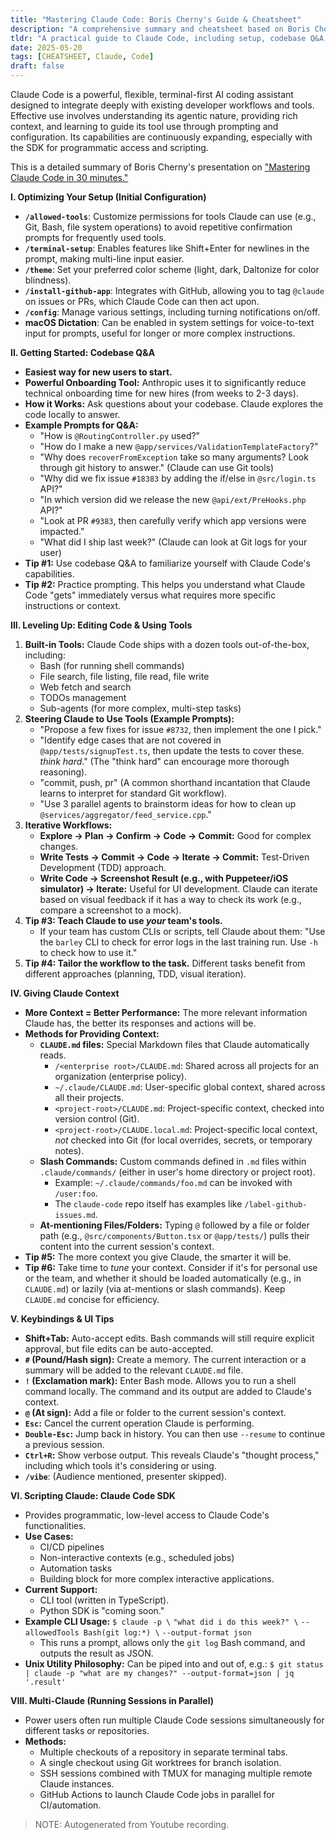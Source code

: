 ```yaml
---
title: "Mastering Claude Code: Boris Cherny's Guide & Cheatsheet"
description: "A comprehensive summary and cheatsheet based on Boris Cherny's presentation on mastering Claude Code, covering setup, workflows, tool usage, context management, scripting, and advanced tips."
tldr: "A practical guide to Claude Code, including setup, codebase Q&A, tool usage, context best practices, scripting, and power user tips, distilled from Boris Cherny's talk."
date: 2025-05-20
tags: [CHEATSHEET, Claude, Code]
draft: false
---
```


Claude Code is a powerful, flexible, terminal-first AI coding assistant designed to integrate deeply with existing developer workflows and tools. Effective use involves understanding its agentic nature, providing rich context, and learning to guide its tool use through prompting and configuration. Its capabilities are continuously expanding, especially with the SDK for programmatic access and scripting.

This is a detailed summary of Boris Cherny's presentation on ["Mastering Claude Code in 30 minutes."](https://www.youtube.com/watch?v=6eBSHbLKuN0)

**I. Optimizing Your Setup (Initial Configuration)**

*   **`/allowed-tools`**: Customize permissions for tools Claude can use (e.g., Git, Bash, file system operations) to avoid repetitive confirmation prompts for frequently used tools.
*   **`/terminal-setup`**: Enables features like Shift+Enter for newlines in the prompt, making multi-line input easier.
*   **`/theme`**: Set your preferred color scheme (light, dark, Daltonize for color blindness).
*   **`/install-github-app`**: Integrates with GitHub, allowing you to tag `@claude` on issues or PRs, which Claude Code can then act upon.
*   **`/config`**: Manage various settings, including turning notifications on/off.
*   **macOS Dictation**: Can be enabled in system settings for voice-to-text input for prompts, useful for longer or more complex instructions.

**II. Getting Started: Codebase Q&A**

*   **Easiest way for new users to start.**
*   **Powerful Onboarding Tool:** Anthropic uses it to significantly reduce technical onboarding time for new hires (from weeks to 2-3 days).
*   **How it Works:** Ask questions about your codebase. Claude explores the code locally to answer.
*   **Example Prompts for Q&A:**
    *   "How is `@RoutingController.py` used?"
    *   "How do I make a new `@app/services/ValidationTemplateFactory`?"
    *   "Why does `recoverFromException` take so many arguments? Look through git history to answer." (Claude can use Git tools)
    *   "Why did we fix issue `#18383` by adding the if/else in `@src/login.ts` API?"
    *   "In which version did we release the new `@api/ext/PreHooks.php` API?"
    *   "Look at PR `#9383`, then carefully verify which app versions were impacted."
    *   "What did I ship last week?" (Claude can look at Git logs for your user)
*   **Tip #1:** Use codebase Q&A to familiarize yourself with Claude Code's capabilities.
*   **Tip #2:** Practice prompting. This helps you understand what Claude Code "gets" immediately versus what requires more specific instructions or context.

**III. Leveling Up: Editing Code & Using Tools**

1.  **Built-in Tools:** Claude Code ships with a dozen tools out-of-the-box, including:
    *   Bash (for running shell commands)
    *   File search, file listing, file read, file write
    *   Web fetch and search
    *   TODOs management
    *   Sub-agents (for more complex, multi-step tasks)
2.  **Steering Claude to Use Tools (Example Prompts):**
    *   "Propose a few fixes for issue `#8732`, then implement the one I pick."
    *   "Identify edge cases that are not covered in `@app/tests/signupTest.ts`, then update the tests to cover these. *think hard*." (The "think hard" can encourage more thorough reasoning).
    *   "commit, push, pr" (A common shorthand incantation that Claude learns to interpret for standard Git workflow).
    *   "Use 3 parallel agents to brainstorm ideas for how to clean up `@services/aggregator/feed_service.cpp`."
3.  **Iterative Workflows:**
    *   **Explore -> Plan -> Confirm -> Code -> Commit:** Good for complex changes.
    *   **Write Tests -> Commit -> Code -> Iterate -> Commit:** Test-Driven Development (TDD) approach.
    *   **Write Code -> Screenshot Result (e.g., with Puppeteer/iOS simulator) -> Iterate:** Useful for UI development. Claude can iterate based on visual feedback if it has a way to check its work (e.g., compare a screenshot to a mock).
4.  **Tip #3: Teach Claude to use *your* team's tools.**
    *   If your team has custom CLIs or scripts, tell Claude about them: "Use the `barley` CLI to check for error logs in the last training run. Use `-h` to check how to use it."
5.  **Tip #4: Tailor the workflow to the task.** Different tasks benefit from different approaches (planning, TDD, visual iteration).

**IV. Giving Claude Context**

*   **More Context = Better Performance:** The more relevant information Claude has, the better its responses and actions will be.
*   **Methods for Providing Context:**
    *   **`CLAUDE.md` files:** Special Markdown files that Claude automatically reads.
        *   `/<enterprise root>/CLAUDE.md`: Shared across all projects for an organization (enterprise policy).
        *   `~/.claude/CLAUDE.md`: User-specific global context, shared across all their projects.
        *   `<project-root>/CLAUDE.md`: Project-specific context, checked into version control (Git).
        *   `<project-root>/CLAUDE.local.md`: Project-specific local context, *not* checked into Git (for local overrides, secrets, or temporary notes).
    *   **Slash Commands:** Custom commands defined in `.md` files within `.claude/commands/` (either in user's home directory or project root).
        *   Example: `~/.claude/commands/foo.md` can be invoked with `/user:foo`.
        *   The `claude-code` repo itself has examples like `/label-github-issues.md`.
    *   **At-mentioning Files/Folders:** Typing `@` followed by a file or folder path (e.g., `@src/components/Button.tsx` or `@app/tests/`) pulls their content into the current session's context.
*   **Tip #5:** The more context you give Claude, the smarter it will be.
*   **Tip #6:** Take time to *tune* your context. Consider if it's for personal use or the team, and whether it should be loaded automatically (e.g., in `CLAUDE.md`) or lazily (via at-mentions or slash commands). Keep `CLAUDE.md` concise for efficiency.

**V. Keybindings & UI Tips**

*   **Shift+Tab:** Auto-accept edits. Bash commands will still require explicit approval, but file edits can be auto-accepted.
*   **`#` (Pound/Hash sign):** Create a memory. The current interaction or a summary will be added to the relevant `CLAUDE.md` file.
*   **`!` (Exclamation mark):** Enter Bash mode. Allows you to run a shell command locally. The command and its output are added to Claude's context.
*   **`@` (At sign):** Add a file or folder to the current session's context.
*   **`Esc`:** Cancel the current operation Claude is performing.
*   **`Double-Esc`:** Jump back in history. You can then use `--resume` to continue a previous session.
*   **`Ctrl+R`:** Show verbose output. This reveals Claude's "thought process," including which tools it's considering or using.
*   **`/vibe`**: (Audience mentioned, presenter skipped).

**VI. Scripting Claude: Claude Code SDK**

*   Provides programmatic, low-level access to Claude Code's functionalities.
*   **Use Cases:**
    *   CI/CD pipelines
    *   Non-interactive contexts (e.g., scheduled jobs)
    *   Automation tasks
    *   Building block for more complex interactive applications.
*   **Current Support:**
    *   CLI tool (written in TypeScript).
    *   Python SDK is "coming soon."
*   **Example CLI Usage:**
    `$ claude -p \`
    `"what did i do this week?" \`
    `--allowedTools Bash(git log:*) \`
    `--output-format json`
    *   This runs a prompt, allows only the `git log` Bash command, and outputs the result as JSON.
*   **Unix Utility Philosophy:** Can be piped into and out of, e.g.:
    `$ git status | claude -p "what are my changes?" --output-format=json | jq '.result'`

**VIII. Multi-Claude (Running Sessions in Parallel)**

*   Power users often run multiple Claude Code sessions simultaneously for different tasks or repositories.
*   **Methods:**
    *   Multiple checkouts of a repository in separate terminal tabs.
    *   A single checkout using Git worktrees for branch isolation.
    *   SSH sessions combined with TMUX for managing multiple remote Claude instances.
    *   GitHub Actions to launch Claude Code jobs in parallel for CI/automation.

> NOTE: Autogenerated from Youtube recording.